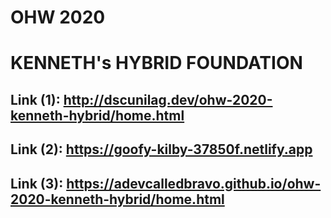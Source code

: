 # OHW 2020
# KENNETH's HYBRID FOUNDATION
## Link (1): http://dscunilag.dev/ohw-2020-kenneth-hybrid/home.html
## Link (2): https://goofy-kilby-37850f.netlify.app
## Link (3): https://adevcalledbravo.github.io/ohw-2020-kenneth-hybrid/home.html
